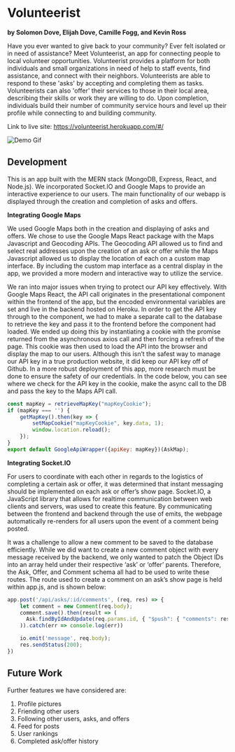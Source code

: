 # Volunteerist
**by Solomon Dove, Elijah Dove, Camille Fogg, and Kevin Ross**

Have you ever wanted to give back to your community? Ever felt isolated or in need of assistance? Meet Volunteerist, an app for connecting people to local volunteer opportunities. Volunteerist provides a platform for both individuals and small organizations in need of help to staff events, find assistance, and connect with their neighbors.  Volunteerists are able to respond to these 'asks' by accepting and completing them as tasks. Volunteerists can also 'offer' their services to those in their local area, describing their skills or work they are willing to do. Upon completion, individuals build their number of community service hours and level up their profile while connecting to and building community.

Link to live site: 
https://volunteerist.herokuapp.com/#/

 ![Demo Gif](https://github.com/camillemonet/images/blob/master/volunteerist-demo.gif)

## Development

This is an app built with the MERN stack (MongoDB, Express, React, and Node.js). We incorporated Socket.IO and Google Maps to provide an interactive experience to our users. The main functionality of our webapp is displayed through the creation and completion of asks and offers. 

**Integrating Google Maps**

We used Google Maps both in the creation and displaying of asks and offers. We chose to use the Google Maps React package with the Maps Javascript and Geocoding APIs. The Geocoding API allowed us to find and select real addresses upon the creation of an ask or offer while the Maps Javascript allowed us to display the location of each on a custom map interface. By including the custom map interface as a central display in the app, we provided a more modern and interactive way to utilize the service. 

We ran into major issues when trying to protect our API key effectively. With Google Maps React, the API call originates in the presentational component within the frontend of the app, but the encoded environmental variables are set and live in the backend hosted on Heroku. In order to get the API key through to the component, we had to make a separate call to the database to retrieve the key and pass it to the frontend before the component had loaded. We ended up doing this by instantiating a cookie with the promise returned from the asynchronous axios call and then forcing a refresh of the page. This cookie was then used to load the API into the browser and display the map to our users. Although this isn’t the safest way to manage our API key in a true production website, it did keep our API key off of Github. In a more robust deployment of this app, more research must be done to ensure the safety of our credentials. In the code below, you can see where we check for the API key in the cookie, make the async call to the DB and pass the key to the Maps API call. 

```javascript
const mapKey = retrieveMapKey("mapKeyCookie");
if (mapKey === '') {
    getMapKey().then(key => {
        setMapCookie("mapKeyCookie", key.data, 1);
        window.location.reload();
    });
}
export default GoogleApiWrapper({apiKey: mapKey})(AskMap);
```

**Integrating Socket.IO**

For users to coordinate with each other in regards to the logistics of completing a certain ask or offer, it was determined that instant messaging should be implemented on each ask or offer’s show page. Socket.IO, a JavaScript library that allows for realtime communication between web clients and servers, was used to create this feature. By communicating between the frontend and backend through the use of emits, the webpage automatically re-renders for all users upon the event of a comment being posted. 

It was a challenge to allow a new comment to be saved to the database efficiently. While we did want to create a new comment object with every message received by the backend, we only wanted to patch the Object IDs into an array held under their respective ‘ask’ or ‘offer’ parents. Therefore, the Ask, Offer, and Comment schema all had to be used to write these routes. The route used to create a comment on an ask’s show page is held within app.js, and is shown below:

```javascript
app.post('/api/asks/:id/comments', (req, res) => {
    let comment = new Comment(req.body);
    comment.save().then(result => (
      Ask.findByIdAndUpdate(req.params.id, { "$push": { "comments": result._id } })
    )).catch(err => console.log(err))

    io.emit('message', req.body);
    res.sendStatus(200);
})
```

## Future Work

Further features we have considered are: 

1. Profile pictures
2. Friending other users
3. Following other users, asks, and offers
4. Feed for posts
5. User rankings
6. Completed ask/offer history
